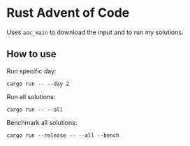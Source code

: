 # Rust Advent of Code

Uses `aoc_main` to download the input and to run my solutions.

## How to use

Run specific day:
```
cargo run -- --day 2
```

Run all solutions:
```
cargo run -- --all
```

Benchmark all solutions:
```
cargo run --release -- --all --bench
```
